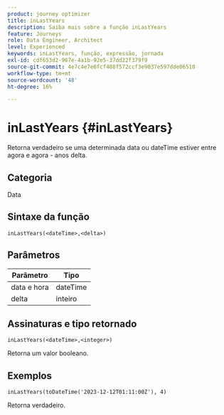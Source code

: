 ```yaml
---
product: journey optimizer
title: inLastYears
description: Saiba mais sobre a função inLastYears
feature: Journeys
role: Data Engineer, Architect
level: Experienced
keywords: inLastYears, função, expressão, jornada
exl-id: cdf653d2-967e-4a1b-92e5-37dd22f379f9
source-git-commit: 4e7c4e7e6fcf488f572ccf3e9037e597dde06510
workflow-type: tm+mt
source-wordcount: '48'
ht-degree: 16%

---
```


# inLastYears {#inLastYears}

Retorna verdadeiro se uma determinada data ou dateTime estiver entre agora e agora - anos delta.

## Categoria

Data

## Sintaxe da função

`inLastYears(<dateTime>,<delta>)`

## Parâmetros

| Parâmetro | Tipo |
|-----------|------------------|
| data e hora | dateTime |
| delta | inteiro |

## Assinaturas e tipo retornado

`inLastYears(<dateTime>,<integer>)`

Retorna um valor booleano.

## Exemplos

`inLastYears(toDateTime('2023-12-12T01:11:00Z'), 4)`

Retorna verdadeiro.
